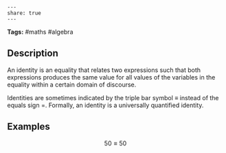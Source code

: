 ```
---
share: true
---
```
**Tags:** #maths #algebra
## Description
An identity is an equality that relates two expressions such that both expressions produces the same value for all values of the variables in the equality within a certain domain of discourse.

Identities are sometimes indicated by the triple bar symbol $\equiv$ instead of the equals sign $=$. Formally, an identity is a universally quantified identity.
## Examples
$$
50 \equiv 50
$$